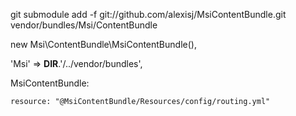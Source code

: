 git submodule add -f git://github.com/alexisj/MsiContentBundle.git vendor/bundles/Msi/ContentBundle

new Msi\ContentBundle\MsiContentBundle(),

'Msi'  => __DIR__.'/../vendor/bundles',

MsiContentBundle:

    resource: "@MsiContentBundle/Resources/config/routing.yml"